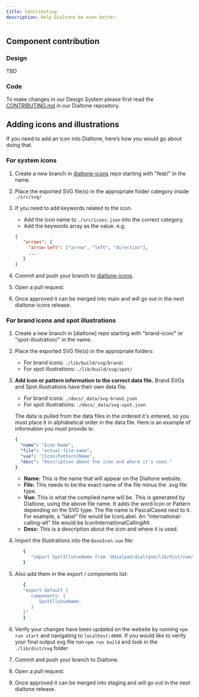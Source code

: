 ```yaml
---
title: Contributing
description: Help Dialtone be even better.
---
```


## Component contribution

### Design

TBD

### Code

To make changes in our Design System please first read the
[CONTRIBUTING.md](https://github.com/dialpad/dialtone/blob/staging/.github/CONTRIBUTING.md#contributing)
in our Dialtone repository.

## Adding icons and illustrations

If you need to add an icon into Dialtone, here’s how you would go about doing that.

### For system icons

1. Create a new branch in [dialtone-icons] repo starting with "feat/" in the name.
2. Place the exported SVG file(s) in the appropriate folder category inside `./src/svg/`
3. If you need to add keywords related to the icon.
   - Add the icon name to `./src/icons.json` into the correct category.
   - Add the keywords array as the value. e.g.

   ```json
   {
      "arrows": {
        "arrow-left": ["arrow", "left", "direction"],
        ...
      }
   }
   ```

4. Commit and push your branch to [dialtone-icons].
5. Open a pull request.
6. Once approved it can be merged into main and will go out in the next dialtone-icons release.

### For brand icons and spot illustrations

1. Create a new branch in [dialtone] repo starting with "brand-icon/" or "spot-illustration/" in the name.
2. Place the exported SVG file(s) in the appropriate folders:
   - For brand icons: `./lib/build/svg/brand/`
   - For spot illustrations: `./lib/build/svg/spot/`
3. **Add icon or pattern information to the correct data file.** Brand SVGs and Spot illustrations have
   their own data file.
   - For brand icons: `./docs/_data/svg-brand.json`
   - For spot illustrations: `./docs/_data/svg-spot.json`

   The data is pulled from the data files in the ordered it's entered, so you must place it in alphabetical order
   in the data file. Here is an example of information you must provide is:

    ```yaml
   {
      "name": "Icon Name",
      "file": "actual-file-name",
      "vue": "[Icon|Pattern]Name",
      "desc": "Description about the icon and where it's used."
    }
    ```

   - **Name:** This is the name that will appear on the Dialtone website.
   - **File:** This needs to be the exact name of the file minus the .svg file type.
   - **Vue:** This is what the compiled name will be. This is generated by Dialtone, using the above file name.
     It adds the word Icon or Pattern depending on the SVG type. The file name is PascalCased next to it. For example,
     a “label” file would be IconLabel. An “international-calling-alt” file would be IconInternationalCallingAlt.
   - **Desc:** This is a description about the icon and where it is used.

4. Import the Illustrations into the `BaseIcon.vue` file:

   ```yaml
      {
         "import SpotIlluVueName from '@dialpad/dialtone/lib/dist/vue/spot/SpotIlluVueName.vue';"
      }
   ```

5. Also add them in the export / components list:

   ```yaml
      {
      "export default {
         components: {
            SpotIlluVueName,
         }
      }"
      }
   ```

6. Verify your changes have been updated on the website by running `npm run start` and navigating to `localhost:4000`.
   If you would like to verify your final output svg file run `npm run build` and look in the `./lib/dist/svg` folder
7. Commit and push your branch to Dialtone.
8. Open a pull request.
9. Once approved it can be merged into staging and will go out in the next dialtone release.

[dialtone-icons]: https://github.com/dialpad/dialtone-icons "Dialtone Icons"
